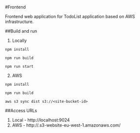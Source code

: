 #Frontend

Frontend web application for TodoList application based on AWS infrastructure.


##Build and run

1. Locally
```
npm install

npm run build

npm run start
```

2. AWS
```
npm install

npm run build

aws s3 sync dist s3://<site-bucket-id>
```

##Access URLs

1. Local - http://localhost:9024
2. AWS - http://<site-bucket-id>.s3-website-eu-west-1.amazonaws.com/


